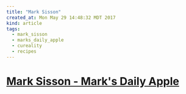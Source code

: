 ```yaml
---
title: "Mark Sisson"
created_at: Mon May 29 14:48:32 MDT 2017
kind: article
tags:
  - mark_sisson
  - marks_daily_apple
  - cureality
  - recipes
---
```


<h1>
  <a href="http://www.marksdailyapple.com/" target="_blank">Mark Sisson - Mark's Daily Apple</a>
</h1>

<!--
html boilerplate
<a href="" target="_blank"></a>
<a name=""></a>
<img src="" width="400px">
<ul>
  <li></li>
</ul>
<pre>
</pre>
<pre><code>
</code></pre>
<math xmlns='http://www.w3.org/1998/Math/MathML' display='block'>
</math>
-->
